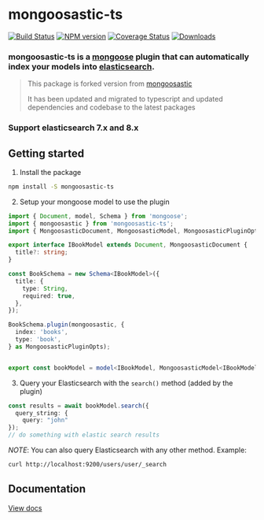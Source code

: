# mongoosastic-ts
[![Build Status](https://github.com/meabed/mongoosastic-ts/actions/workflows/ci.yml/badge.svg)](https://github.com/meabed/mongoosastic-ts/actions/workflows/ci.yml)
[![NPM version](https://img.shields.io/npm/v/mongoosastic-ts.svg)](https://www.npmjs.com/package/mongoosastic-ts)
[![Coverage Status](https://coveralls.io/repos/meabed/mongoosastic-ts/badge.svg?branch=master&service=github)](https://coveralls.io/github/meabed/mongoosastic-ts?branch=master)
[![Downloads](https://img.shields.io/npm/dm/mongoosastic-ts.svg)](https://www.npmjs.com/package/mongoosastic-ts)

### mongoosastic-ts is a [mongoose](http://mongoosejs.com/) plugin that can automatically index your models into [elasticsearch](https://www.elastic.co/).
> This package is forked version from [mongoosastic](https://github.com/mongoosastic/mongoosastic)
> 
> It has been updated and migrated to typescript and updated dependencies and codebase to the latest packages 

### Support elasticsearch 7.x and 8.x

## Getting started

1. Install the package

```bash
npm install -S mongoosastic-ts
```

2. Setup your mongoose model to use the plugin

```typescript
import { Document, model, Schema } from 'mongoose';
import { mongoosastic } from 'mongoosastic-ts';
import { MongoosasticDocument, MongoosasticModel, MongoosasticPluginOpts } from 'mongoosastic-ts/dist/types';

export interface IBookModel extends Document, MongoosasticDocument {
  title?: string;
}

const BookSchema = new Schema<IBookModel>({
  title: {
    type: String,
    required: true,
  },
});

BookSchema.plugin(mongoosastic, {
  index: 'books',
  type: 'book',
} as MongoosasticPluginOpts);


export const bookModel = model<IBookModel, MongoosasticModel<IBookModel>>('Book', BookSchema);
```


3. Query your Elasticsearch with the `search()` method (added by the plugin)

```typescript
const results = await bookModel.search({
  query_string: {
    query: "john"
});
// do something with elastic search results
```

*NOTE*: You can also query Elasticsearch with any other method. Example: 

```bash
curl http://localhost:9200/users/user/_search
```

## Documentation

[View docs](docs/README.md)



